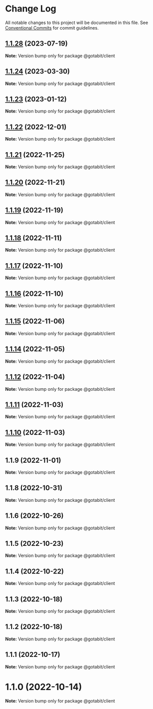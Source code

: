 # Change Log

All notable changes to this project will be documented in this file.
See [Conventional Commits](https://conventionalcommits.org) for commit guidelines.

## [1.1.28](https://github.com/gotabit/sdk-ts/compare/@gotabit/client@1.1.24...@gotabit/client@1.1.28) (2023-07-19)

**Note:** Version bump only for package @gotabit/client

## [1.1.24](https://github.com/gotabit/sdk-ts/compare/@gotabit/client@1.1.23...@gotabit/client@1.1.24) (2023-03-30)

**Note:** Version bump only for package @gotabit/client

## [1.1.23](https://github.com/gotabit/sdk-ts/compare/@gotabit/client@1.1.22...@gotabit/client@1.1.23) (2023-01-12)

**Note:** Version bump only for package @gotabit/client

## [1.1.22](https://github.com/gotabit/sdk-ts/compare/@gotabit/client@1.1.21...@gotabit/client@1.1.22) (2022-12-01)

**Note:** Version bump only for package @gotabit/client

## [1.1.21](https://github.com/gotabit/sdk-ts/compare/@gotabit/client@1.1.20...@gotabit/client@1.1.21) (2022-11-25)

**Note:** Version bump only for package @gotabit/client

## [1.1.20](https://github.com/gotabit/sdk-ts/compare/@gotabit/client@1.1.19...@gotabit/client@1.1.20) (2022-11-21)

**Note:** Version bump only for package @gotabit/client

## [1.1.19](https://github.com/gotabit/sdk-ts/compare/@gotabit/client@1.1.18...@gotabit/client@1.1.19) (2022-11-19)

**Note:** Version bump only for package @gotabit/client

## [1.1.18](https://github.com/gotabit/sdk-ts/compare/@gotabit/client@1.1.17...@gotabit/client@1.1.18) (2022-11-11)

**Note:** Version bump only for package @gotabit/client

## [1.1.17](https://github.com/gotabit/sdk-ts/compare/@gotabit/client@1.1.16...@gotabit/client@1.1.17) (2022-11-10)

**Note:** Version bump only for package @gotabit/client

## [1.1.16](https://github.com/gotabit/sdk-ts/compare/@gotabit/client@1.1.15...@gotabit/client@1.1.16) (2022-11-10)

**Note:** Version bump only for package @gotabit/client

## [1.1.15](https://github.com/gotabit/sdk-ts/compare/@gotabit/client@1.1.14...@gotabit/client@1.1.15) (2022-11-06)

**Note:** Version bump only for package @gotabit/client

## [1.1.14](https://github.com/gotabit/sdk-ts/compare/@gotabit/client@1.1.12...@gotabit/client@1.1.14) (2022-11-05)

**Note:** Version bump only for package @gotabit/client

## [1.1.12](https://github.com/gotabit/sdk-ts/compare/@gotabit/client@1.1.11...@gotabit/client@1.1.12) (2022-11-04)

**Note:** Version bump only for package @gotabit/client

## [1.1.11](https://github.com/gotabit/sdk-ts/compare/@gotabit/client@1.1.10...@gotabit/client@1.1.11) (2022-11-03)

**Note:** Version bump only for package @gotabit/client

## [1.1.10](https://github.com/gotabit/sdk-ts/compare/@gotabit/client@1.1.9...@gotabit/client@1.1.10) (2022-11-03)

**Note:** Version bump only for package @gotabit/client

## 1.1.9 (2022-11-01)

**Note:** Version bump only for package @gotabit/client

## 1.1.8 (2022-10-31)

**Note:** Version bump only for package @gotabit/client

## 1.1.6 (2022-10-26)

**Note:** Version bump only for package @gotabit/client

## 1.1.5 (2022-10-23)

**Note:** Version bump only for package @gotabit/client

## 1.1.4 (2022-10-22)

**Note:** Version bump only for package @gotabit/client

## 1.1.3 (2022-10-18)

**Note:** Version bump only for package @gotabit/client

## 1.1.2 (2022-10-18)

**Note:** Version bump only for package @gotabit/client

## 1.1.1 (2022-10-17)

**Note:** Version bump only for package @gotabit/client

# 1.1.0 (2022-10-14)

**Note:** Version bump only for package @gotabit/client
